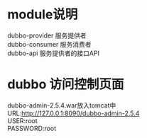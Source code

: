# module说明
dubbo-provider 服务提供者  
dubbo-consumer 服务消费者  
dubbo-api 服务提供者的接口API

# dubbo 访问控制页面
dubbo-admin-2.5.4.war放入tomcat中  
URL:http://127.0.0.1:8090/dubbo-admin-2.5.4  
USER:root  
PASSWORD:root  